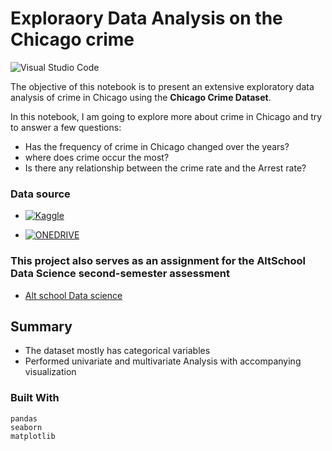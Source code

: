 # Exploraory Data Analysis on the Chicago crime
![Visual Studio Code](https://img.shields.io/badge/Visual%20Studio%20Code-0078d7.svg?style=for-the-badge&logo=visual-studio-code&logoColor=white)

The objective of this notebook is to present an extensive exploratory data analysis of crime in Chicago using the **Chicago Crime Dataset**.

In this notebook, I am going to explore more about crime in Chicago and try to answer a few questions:

* Has the frequency of crime in Chicago changed over the years?
* where does crime occur the most?
* Is there any relationship between the crime rate and the Arrest rate?

### Data source

* <a href="https://www.kaggle.com/datasets/chicago/chicago-crime" target="_blank">
    <img src="https://img.shields.io/badge/Kaggle-035a7d?style=for-the-badge&logo=kaggle&logoColor=white" alt="Kaggle">
 </a>

* <a href="https://1drv.ms/u/s!ArhE6TZzYOy0gaZhFH_B3wthGUSjyQ?e=NR2gjH" target="_blank">
    <img src= "https://img.shields.io/badge/OneDrive-white?style=for-the-badge&logo=Microsoft%20OneDrive&logoColor=0078D4" alt="ONEDRIVE">
 </a>

### This project also serves as an assignment for the AltSchool Data Science second-semester assessment
* [Alt school Data science](https://altschoolafrica.com/)

## Summary

* The dataset mostly has categorical variables
* Performed univariate and multivariate Analysis with accompanying visualization


### Built With

```
pandas
seaborn
matplotlib
```
